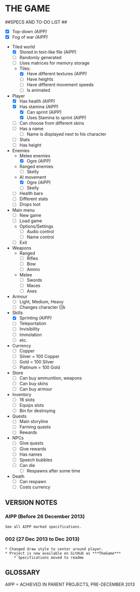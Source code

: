 # THE GAME #

##SPECS AND TO-DO LiST ##
* [x] Top-down *(AIPP)*
* [x] Fog of war *(AIPP)*
* Tiled world
	- [x] Stored in text-like file *(AIPP)*
	- [ ] Randomly generated
	- [ ] Uses matrices for memory storage
	- Tiles:
		- [x] Have different textures *(AIPP)*
		- [ ] Have heights
		- [ ] Have different movement speeds
		- [ ] Is animated
* Player
	- [x] Has health *(AIPP)*
	- [x] Has stamina *(AIPP)*
		- [x] Can sprint *(AIPP)*
		- [x] Uses Stamina to sprint *(AIPP)*
	- [ ] Can choose from different skins
	- [ ] Has a name
		- [ ] Name is displayed next to his character
	- [ ] Stats
	- [ ] Has height
* Enemies
	- Melee enemies
		- [x] Ogre *(AIPP)*
	- Ranged enemies
		- [ ] Skelly
	- AI movement
		- [x] Ogre *(AIPP)*
		- [ ] Skelly
	- [ ] Health bars
	- [ ] Different stats
	- [ ] Drops loot
* Main menu
	- [ ] New game
	- [ ] Load game
	- Options/Settings
		- [ ] Audio control
		- [ ] Name control
	- [ ] Exit
* Weapons
	- Ranged
		- [ ] Rifles
		- [ ] Bow
		- [ ] Ammo
	- Melee	
		- [ ] Swords
		- [ ] Maces
		- [ ] Axes
* Armour
	- [ ] Light, Medium, Heavy
	- [ ] Changes character l||k
* Skills
	- [x] Sprinting *(AIPP)*
	- [ ] Teleportation
	- [ ] Invisibility
	- [ ] Immolation
	- [ ] etc.
* Currency
	- [ ] Copper
	- [ ] Silver = 100 Copper
	- [ ] Gold = 100 Silver
	- [ ] Platinum = 100 Gold
* Store
	- [ ] Can buy ammunition, weapons
	- [ ] Can buy skins
	- [ ] Can buy armour
* Inventory
	- [ ] 16 slots
	- [ ] Equips slots
	- [ ] Bin for destroying
* Quests
	- [ ] Main storyline
	- [ ] Farming quests
	- [ ] Rewards
* NPCs
	- [ ] Give quests
	- [ ] Give rewards
	- [ ] Has names
	- [ ] Speech bubbles
	- [ ] Can die
		- [ ] Respawns after some time
* Death
	- [ ] Can respawn
	- [ ] Costs currency

## VERSION NOTES ##
### AIPP (Before 26 December 2013) ###
>	
	See all AIPP marked specifications.
	
### 002	(27 Dec 2013 to Dec 2013) ###
>
	* Changed draw style to center around player.
	* Project is now available on GitHub as ***TheGame***
		* Specifications moved to readme
	
## GLOSSARY ##
AIPP = ACHIEVED IN PARENT PROJECTS, PRE-DECEMBER 2013


